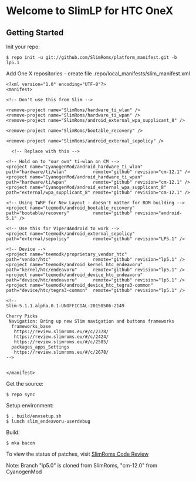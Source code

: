Welcome to SlimLP for HTC OneX
==============================


Getting Started
---------------

Init your repo:

    $ repo init -u git://github.com/SlimRoms/platform_manifest.git -b lp5.1

Add One X repositories - create file .repo/local_manifests/slim_manifest.xml

    <?xml version="1.0" encoding="UTF-8"?>
    <manifest>

    <!-- Don't use this from Slim -->

    <remove-project name="SlimRoms/hardware_ti_wlan" />
    <remove-project name="SlimRoms/hardware_ti_wpan" />
    <remove-project name="SlimRoms/android_external_wpa_supplicant_8" />

    <remove-project name="SlimRoms/bootable_recovery" />

    <remove-project name="SlimRoms/android_external_sepolicy" />

      <!-- Replace with this -->

    <!-- Hold on to "our own" ti-wlan on CM -->
    <project name="CyanogenMod/android_hardware_ti_wlan"          path="hardware/ti/wlan"          remote="github" revision="cm-12.1" />
    <project name="CyanogenMod/android_hardware_ti_wpan"          path="hardware/ti/wpan"          remote="github" revision="cm-12.1" />
    <project name="CyanogenMod/android_external_wpa_supplicant_8" path="external/wpa_supplicant_8" remote="github" revision="cm-12.1" />

    <!-- Using TWRP for New Layout - doesn't matter for ROM building -->
    <project name="teemodk/android_bootable_recovery"             path="bootable/recovery"         remote="github" revision="android-5.1" />

    <!-- Use this for Viper4Android to work -->
    <project name="teemodk/android_external_sepolicy"             path="external/sepolicy"         remote="github" revision="LP5.1" />

    <!-- Device -->
    <project name="teemodk/proprietary_vendor_htc"                path="vendor/htc"                remote="github" revision="lp5.1" />
    <project name="teemodk/android_kernel_htc_endeavoru"          path="kernel/htc/endeavoru"      remote="github" revision="lp5.1" />
    <project name="teemodk/android_device_htc_endeavoru"          path="device/htc/endeavoru"      remote="github" revision="lp5.1" />
    <project name="teemodk/android_device_htc_tegra3-common"      path="device/htc/tegra3-common"  remote="github" revision="lp5.1" />

    <!--
    Slim-5.1.1.alpha.0.1-UNOFFICIAL-20150506-2149
    
    Cherry Picks
     Navigation: Bring up new Slim navigation and buttons frameworks
      frameworks_base
       https://review.slimroms.eu/#/c/2378/
       https://review.slimroms.eu/#/c/2424/
       https://review.slimroms.eu/#/c/2585/
      packages_apps_Settings
       https://review.slimroms.eu/#/c/2678/
    -->

 
    </manifest>



Get the source:

    $ repo sync

Setup environment:

    $ . build/envsetup.sh
    $ lunch slim_endeavoru-userdebug

Build:

    $ mka bacon




To view the status of patches, visit [SlimRoms Code Review](http://gerrit.slimroms.net)

Note: Branch "lp5.0" is cloned from SlimRoms, "cm-12.0" from CyanogenMod
